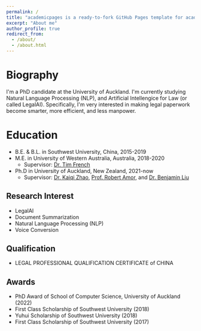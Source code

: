 ```yaml
---
permalink: /
title: "academicpages is a ready-to-fork GitHub Pages template for academic personal websites"
excerpt: "About me"
author_profile: true
redirect_from: 
  - /about/
  - /about.html
---
```


Biography
======
I'm a PhD candidate at the University of Auckland. I'm currently studying Natural Language Processing (NLP), and Artificial Intellengice for Law (or called LegalAI). Specifically, I'm very interested in making legal paperwork become smarter, more efficient, and less manpower. 

Education
======
* B.E. & B.L. in Southwest University, China, 2015-2019
* M.E. in University of Western Australia, Australia, 2018-2020
  * Supervisor: [Dr. Tim French](https://research-repository.uwa.edu.au/en/persons/tim-french)
* Ph.D in University of Auckland, New Zealand, 2021-now
  * Supervisor: [Dr. Kaiqi Zhao](https://kaiqi.blogs.auckland.ac.nz/), [Prof. Robert Amor](https://cs.auckland.ac.nz/~trebor/), and [Dr. Benjamin Liu](https://profiles.auckland.ac.nz/b-liu)


Research Interest
------
* LegalAI
* Document Summarization
* Natural Language Processing (NLP)
* Voice Conversion

Qualification
------
* LEGAL PROFESSIONAL QUALIFICATION CERTIFICATE of CHINA

Awards
------
* PhD Award of School of Computer Science, University of Auckland (2022)
* First Class Scholarship of Southwest University (2018)
* Yuhui Scholarship of Southwest University (2018)
* First Class Scholarship of Southwest University (2017)



